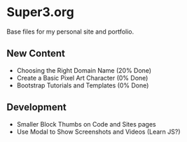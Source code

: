 Super3.org
=============
Base files for my personal site and portfolio.

New Content
-------
* Choosing the Right Domain Name (20% Done)
* Create a Basic Pixel Art Character (0% Done)
* Bootstrap Tutorials and Templates (0% Done)

Development
-------
* Smaller Block Thumbs on Code and Sites pages
* Use Modal to Show Screenshots and Videos (Learn JS?)

